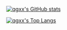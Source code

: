 <!-- 统计卡片 -->
[![qgxx's GitHub stats](https://readme-stats.clckblog.space/api?username=qgxx&count_private=true&show_icons=true&theme=dracula)](https://github.com/anuraghazra/github-readme-stats)

<!--语言-->
[![qgxx's Top Langs](https://readme-stats.clckblog.space/api/top-langs/?username=qgxx&layout=compact&&hide=md_border=true)](https://github.com/anuraghazra/github-readme-stats)
